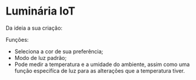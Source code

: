 # Luminária IoT

Da ideia a sua criação:

Funções: 
 + Seleciona a cor de sua preferência;
 + Modo de luz padrão;
 + Pode medir a temperatura e a umidade do ambiente, assim como uma função especifíca de luz para as alterações que a temperatura tiver.
